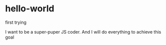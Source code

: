 # hello-world
first trying

I want to be a super-puper JS coder. And I will do everything to achieve this goal
